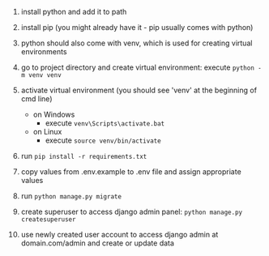1. install python and add it to path
2. install pip (you might already have it - pip usually comes with python)
3. python should also come with venv, which is used for creating virtual environments
4. go to project directory and create virtual environment: execute `python -m venv venv`
5. activate virtual environment (you should see 'venv' at the beginning of cmd line)
    - on Windows
      - execute `venv\Scripts\activate.bat` 
    - on Linux
      - execute `source venv/bin/activate`

6. run `pip install -r requirements.txt`
7. copy values from .env.example to .env file and assign appropriate values
8. run `python manage.py migrate`
9. create superuser to access django admin panel: `python manage.py createsuperuser`
10. use newly created user account to access django admin at domain.com/admin and create or update data
